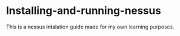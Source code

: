 # Installing-and-running-nessus
This is a nessus intalation guide made for my own learning purposes.
